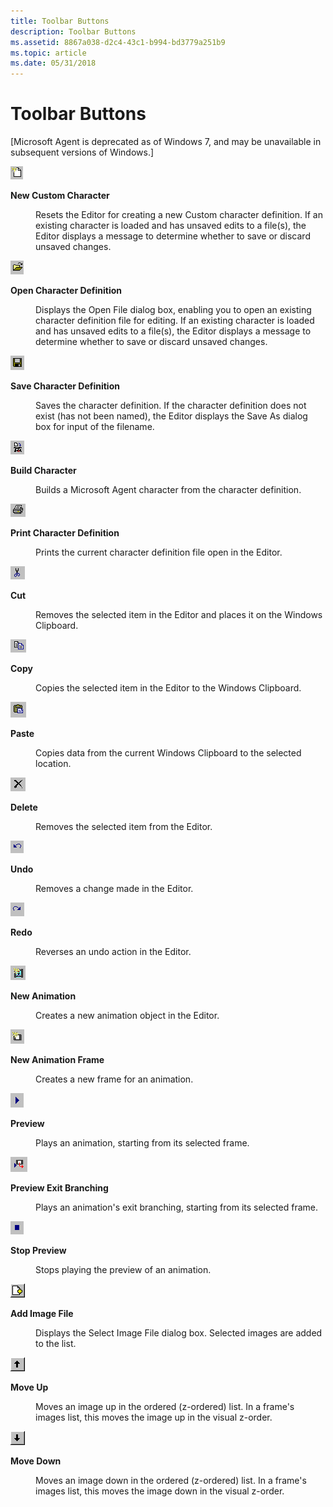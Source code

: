 ```yaml
---
title: Toolbar Buttons
description: Toolbar Buttons
ms.assetid: 8867a038-d2c4-43c1-b994-bd3779a251b9
ms.topic: article
ms.date: 05/31/2018
---
```


# Toolbar Buttons

\[Microsoft Agent is deprecated as of Windows 7, and may be unavailable in subsequent versions of Windows.\]

![](images/f9charnew.gif)

<dl> <dt>

<span id="New_Custom_Character"></span><span id="new_custom_character"></span><span id="NEW_CUSTOM_CHARACTER"></span>**New Custom Character**
</dt> <dd>

Resets the Editor for creating a new Custom character definition. If an existing character is loaded and has unsaved edits to a file(s), the Editor displays a message to determine whether to save or discard unsaved changes.

</dd> </dl>

![](images/f10charopen.gif)

<dl> <dt>

<span id="Open_Character_Definition"></span><span id="open_character_definition"></span><span id="OPEN_CHARACTER_DEFINITION"></span>**Open Character Definition**
</dt> <dd>

Displays the Open File dialog box, enabling you to open an existing character definition file for editing. If an existing character is loaded and has unsaved edits to a file(s), the Editor displays a message to determine whether to save or discard unsaved changes.

</dd> </dl>

![](images/f11charsave.gif)

<dl> <dt>

<span id="Save_Character_Definition"></span><span id="save_character_definition"></span><span id="SAVE_CHARACTER_DEFINITION"></span>**Save Character Definition**
</dt> <dd>

Saves the character definition. If the character definition does not exist (has not been named), the Editor displays the Save As dialog box for input of the filename.

</dd> </dl>

![](images/f12charbuild.gif)

<dl> <dt>

<span id="Build_Character"></span><span id="build_character"></span><span id="BUILD_CHARACTER"></span>**Build Character**
</dt> <dd>

Builds a Microsoft Agent character from the character definition.

</dd> </dl>

![](images/f13charprint.gif)

<dl> <dt>

<span id="Print_Character_Definition"></span><span id="print_character_definition"></span><span id="PRINT_CHARACTER_DEFINITION"></span>**Print Character Definition**
</dt> <dd>

Prints the current character definition file open in the Editor.

</dd> </dl>

![](images/f14charcut.gif)

<dl> <dt>

<span id="Cut"></span><span id="cut"></span><span id="CUT"></span>**Cut**
</dt> <dd>

Removes the selected item in the Editor and places it on the Windows Clipboard.

</dd> </dl>

![](images/f15charcopy.gif)

<dl> <dt>

<span id="Copy"></span><span id="copy"></span><span id="COPY"></span>**Copy**
</dt> <dd>

Copies the selected item in the Editor to the Windows Clipboard.

</dd> </dl>

![](images/f16charpaste.gif)

<dl> <dt>

<span id="Paste"></span><span id="paste"></span><span id="PASTE"></span>**Paste**
</dt> <dd>

Copies data from the current Windows Clipboard to the selected location.

</dd> </dl>

![](images/f17chardel.gif)

<dl> <dt>

<span id="Delete"></span><span id="delete"></span><span id="DELETE"></span>**Delete**
</dt> <dd>

Removes the selected item from the Editor.

</dd> </dl>

![](images/f18charundo.gif)

<dl> <dt>

<span id="Undo"></span><span id="undo"></span><span id="UNDO"></span>**Undo**
</dt> <dd>

Removes a change made in the Editor.

</dd> </dl>

![](images/f19charredo.gif)

<dl> <dt>

<span id="Redo"></span><span id="redo"></span><span id="REDO"></span>**Redo**
</dt> <dd>

Reverses an undo action in the Editor.

</dd> </dl>

![](images/f20charaanim.gif)

<dl> <dt>

<span id="New_Animation"></span><span id="new_animation"></span><span id="NEW_ANIMATION"></span>**New Animation**
</dt> <dd>

Creates a new animation object in the Editor.

</dd> </dl>

![](images/f21charanfr.gif)

<dl> <dt>

<span id="New_Animation_Frame"></span><span id="new_animation_frame"></span><span id="NEW_ANIMATION_FRAME"></span>**New Animation Frame**
</dt> <dd>

Creates a new frame for an animation.

</dd> </dl>

![](images/f22charprev.gif)

<dl> <dt>

<span id="Preview"></span><span id="preview"></span><span id="PREVIEW"></span>**Preview**
</dt> <dd>

Plays an animation, starting from its selected frame.

</dd> </dl>

![](images/f23charprevex.gif)

<dl> <dt>

<span id="Preview_Exit_Branching"></span><span id="preview_exit_branching"></span><span id="PREVIEW_EXIT_BRANCHING"></span>**Preview Exit Branching**
</dt> <dd>

Plays an animation's exit branching, starting from its selected frame.

</dd> </dl>

![](images/f24charstop.gif)

<dl> <dt>

<span id="Stop_Preview"></span><span id="stop_preview"></span><span id="STOP_PREVIEW"></span>**Stop Preview**
</dt> <dd>

Stops playing the preview of an animation.

</dd> </dl>

![](images/f25charadd.gif)

<dl> <dt>

<span id="Add_Image_File"></span><span id="add_image_file"></span><span id="ADD_IMAGE_FILE"></span>**Add Image File**
</dt> <dd>

Displays the Select Image File dialog box. Selected images are added to the list.

</dd> </dl>

![](images/f26charmvup.gif)

<dl> <dt>

<span id="Move_Up"></span><span id="move_up"></span><span id="MOVE_UP"></span>**Move Up**
</dt> <dd>

Moves an image up in the ordered (z-ordered) list. In a frame's images list, this moves the image up in the visual z-order.

</dd> </dl>

![](images/f27charmvdwn.gif)

<dl> <dt>

<span id="Move_Down"></span><span id="move_down"></span><span id="MOVE_DOWN"></span>**Move Down**
</dt> <dd>

Moves an image down in the ordered (z-ordered) list. In a frame's images list, this moves the image down in the visual z-order.

</dd> </dl>

 

 




